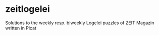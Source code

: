 # zeitlogelei
Solutions to the weekly resp. biweekly Logelei puzzles of ZEIT Magazin
written in Picat
